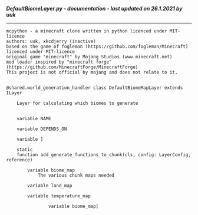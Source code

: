 ***DefaultBiomeLayer.py - documentation - last updated on 26.1.2021 by uuk***
___

    mcpython - a minecraft clone written in python licenced under MIT-licence
    authors: uuk, xkcdjerry (inactive)
    based on the game of fogleman (https://github.com/fogleman/Minecraft) licenced under MIT-licence
    original game "minecraft" by Mojang Studios (www.minecraft.net)
    mod loader inspired by "minecraft forge" (https://github.com/MinecraftForge/MinecraftForge)
    This project is not official by mojang and does not relate to it.


    @shared.world_generation_handler class DefaultBiomeMapLayer extends ILayer
        
        Layer for calculating which biomes to generate


        variable NAME

        variable DEPENDS_ON

        variable ]

        static
        function add_generate_functions_to_chunk(cls, config: LayerConfig, reference)

            variable biome_map
                The various chunk maps needed

            variable land_map

            variable temperature_map

                    variable biome_map[